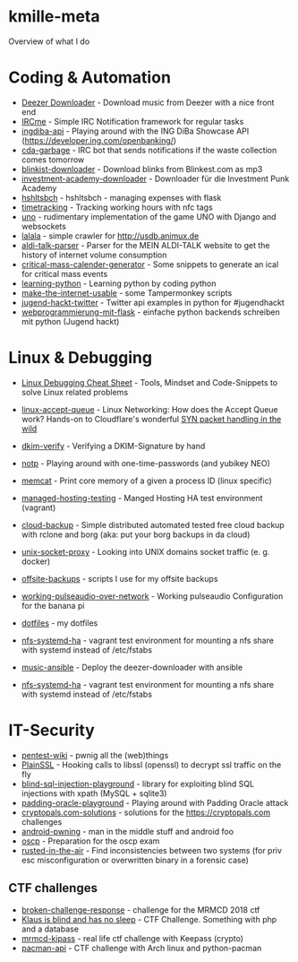 # kmille-meta
Overview of what I do

# Coding & Automation
- [Deezer Downloader](https://github.com/kmille/deezer-downloader) - Download music from Deezer with a nice front end
- [IRCme](https://github.com/kmille/IRCme) - Simple IRC Notification framework for regular tasks
- [ingdiba-api](https://github.com/kmille/ingdiba-api) - Playing around with the ING DiBa Showcase API (https://developer.ing.com/openbanking/)
- [cda-garbage](https://github.com/kmille/cda-garbage) - IRC bot that sends notifications if the waste collection comes tomorrow
- [blinkist-downloader](https://github.com/kmille/blinkist-downloader) - Download blinks from Blinkest.com as mp3
- [investment-academy-downloader](https://github.com/kmille/investment-academy-downloader) - Downloader für die Investment Punk Academy
- [hshltsbch](https://github.com/kmille/hshltsbch) - hshltsbch - managing expenses with flask
- [timetracking](https://github.com/kmille/timetracking) - Tracking working hours with nfc tags
- [uno](https://github.com/kmille/uno) - rudimentary implementation of the game UNO with Django and websockets
- [lalala](https://github.com/kmille/lalala) - simple crawler for http://usdb.animux.de
- [aldi-talk-parser](https://github.com/kmille/aldi-talk-parser) - Parser for the MEIN ALDI-TALK website to get the history of internet volume consumption
- [critical-mass-calender-generator](https://github.com/kmille/critical-mass-calender-generator) - Some snippets to generate an ical for critical mass events
- [learning-python](https://github.com/kmille/learning-python) - Learning python by coding python
- [make-the-internet-usable](https://github.com/kmille/make-the-internet-usable) - some Tampermonkey scripts
- [jugend-hackt-twitter](https://github.com/kmille/jugend-hackt-twitter) - Twitter api examples in python for #jugendhackt
- [webprogrammierung-mit-flask](https://github.com/kmille/webprogrammierung-mit-flask) - einfache python backends schreiben mit python (Jugend hackt)


# Linux & Debugging
- [Linux Debugging Cheat Sheet](https://github.com/kmille/linux-debugging) - Tools, Mindset and Code-Snippets to solve Linux related problems

- [linux-accept-queue](https://github.com/kmille/linux-accept-queue) - Linux Networking: How does the Accept Queue work? Hands-on to Cloudflare's wonderful [SYN packet handling in the wild](https://blog.cloudflare.com/syn-packet-handling-in-the-wild/) 

- [dkim-verify](https://github.com/kmille/dkim-verify) - Verifying a DKIM-Signature by hand

- [notp](https://github.com/kmille/notp) - Playing around with one-time-passwords (and yubikey NEO)

- [memcat](https://github.com/kmille/memcat) - Print core memory of a given a process ID (linux specific)

- [managed-hosting-testing](https://github.com/kmille/managed-hosting-testing]) - Manged Hosting HA test environment (vagrant)

- [cloud-backup](https://github.com/kmille/cloud-backup) - Simple distributed automated tested free cloud backup with rclone and borg (aka: put your borg backups in da cloud)

- [unix-socket-proxy](https://github.com/kmille/unix-socket-proxy) - Looking into UNIX domains socket traffic (e. g. docker)

- [offsite-backups](https://github.com/kmille/offsite-backups) - scripts I use for my offsite backups

- [working-pulseaudio-over-network](https://github.com/kmille/working-pulseaudio-over-network) - Working pulseaudio Configuration for the banana pi

- [dotfiles](https://github.com/kmille/dotfiles) - my dotfiles

- [nfs-systemd-ha](https://github.com/kmille/nfs-systemd-ha/tree/master) - vagrant test environment for mounting a nfs share with systemd instead of /etc/fstabs

- [music-ansible](https://github.com/kmille/music-ansible) - Deploy the deezer-downloader with ansible

- [nfs-systemd-ha](https://github.com/kmille/nfs-systemd-ha) - vagrant test environment for mounting a nfs share with systemd instead of /etc/fstabs

    

# IT-Security
- [pentest-wiki](https://github.com/kmille/pentest-wiki) - pwnig all the (web)things
- [PlainSSL](https://github.com/kmille/PlainSSL) - Hooking calls to libssl (openssl) to decrypt ssl traffic on the fly
- [blind-sql-injection-playground](https://github.com/kmille/blind-sql-injection-playground) - library for exploiting blind SQL injections with xpath (MySQL + sqlite3)
- [padding-oracle-playground](https://github.com/kmille/padding-oracle-playground) - Playing around with Padding Oracle attack
- [cryptopals.com-solutions](https://github.com/kmille/cryptopals.com-solutions) - solutions for the https://cryptopals.com challenges
- [android-pwning](https://github.com/kmille/android-pwning) - man in the middle stuff and android foo
- [oscp](https://github.com/kmille/oscp) - Preparation for the oscp exam
- [rusted-in-the-air](https://github.com/kmille/rusted-in-the-air) - Find inconsistencies between two systems (for priv esc misconfiguration or overwritten binary in a forensic case)
## CTF challenges
- [broken-challenge-response](https://github.com/kmille/broken-challenge-response) - challenge for the MRMCD 2018 ctf
- [Klaus is blind and has no sleep](https://github.com/kmille/klaus-is-blind-and-has-no-sleep/settings) - CTF Challenge. Something with php and a database
- [mrmcd-kipass](https://github.com/kmille/mrmcd-kipass) - real life ctf challenge with Keepass (crypto)
- [pacman-api](https://github.com/kmille/pacman-api) - CTF challenge with Arch linux and python-pacman


